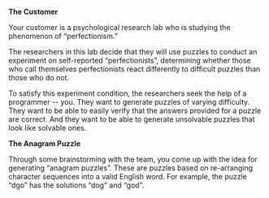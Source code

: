 **The Customer**

Your customer is a psychological research lab who is studying the phenomenon of “perfectionism.”

The researchers in this lab decide that they will use puzzles to conduct an experiment on self-reported “perfectionists”, determining whether those who call themselves perfectionists react differently to difficult puzzles than those who do not.

To satisfy this experiment condition, the researchers seek the help of a programmer -- you. They want to generate puzzles of varying difficulty. They want to be able to easily verify that the answers provided for a puzzle are correct. And they want to be able to generate unsolvable puzzles that look like solvable ones.

**The Anagram Puzzle**

Through some brainstorming with the team, you come up with the idea for generating “anagram puzzles”. These are puzzles based on re-arranging character sequences into a valid English word. For example, the puzzle “dgo” has the solutions “dog” and “god”.
